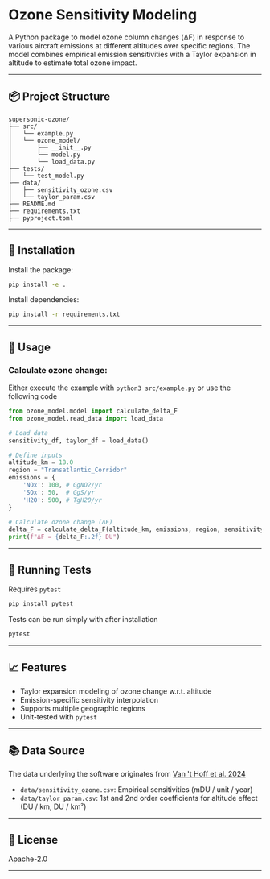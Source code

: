 # Ozone Sensitivity Modeling

A Python package to model ozone column changes (ΔF) in response to various aircraft emissions at different altitudes over specific regions. The model combines empirical emission sensitivities with a Taylor expansion in altitude to estimate total ozone impact.

---

## 📦 Project Structure

```text
supersonic-ozone/
├── src/
│   └── example.py 
│   └── ozone_model/
│       ├── __init__.py
│       └── model.py
│       └── load_data.py
├── tests/
│   └── test_model.py
├── data/
│   ├── sensitivity_ozone.csv
│   └── taylor_param.csv
├── README.md
├── requirements.txt
├── pyproject.toml
```

---

## 🚀 Installation

Install the package:

```bash
pip install -e .
```

Install dependencies:

```bash
pip install -r requirements.txt
```

---

## 🧠 Usage

### Calculate ozone change:

Either execute the example with `python3 src/example.py` or use the following code

```python
from ozone_model.model import calculate_delta_F
from ozone_model.read_data import load_data

# Load data
sensitivity_df, taylor_df = load_data()

# Define inputs
altitude_km = 18.0
region = "Transatlantic_Corridor"
emissions = {
    'NOx': 100, # GgNO2/yr
    'SOx': 50,  # GgS/yr
    'H2O': 500, # TgH2O/yr
}

# Calculate ozone change (ΔF)
delta_F = calculate_delta_F(altitude_km, emissions, region, sensitivity_df, taylor_df)
print(f"ΔF = {delta_F:.2f} DU")
```

---

## 🧪 Running Tests

Requires `pytest`

```bash
pip install pytest
```

Tests can be run simply with after installation

```bash
pytest
```

---

## 📈 Features

- Taylor expansion modeling of ozone change w.r.t. altitude
- Emission-specific sensitivity interpolation
- Supports multiple geographic regions
- Unit-tested with `pytest`

---

## 📚 Data Source

The data underlying the software originates from [Van 't Hoff et al. 2024](https://doi.org/10.1029/2023JD040476)
- `data/sensitivity_ozone.csv`: Empirical sensitivities (mDU / unit / year)
- `data/taylor_param.csv`: 1st and 2nd order coefficients for altitude effect (DU / km, DU / km²)

---

## 📌 License

Apache-2.0

---
